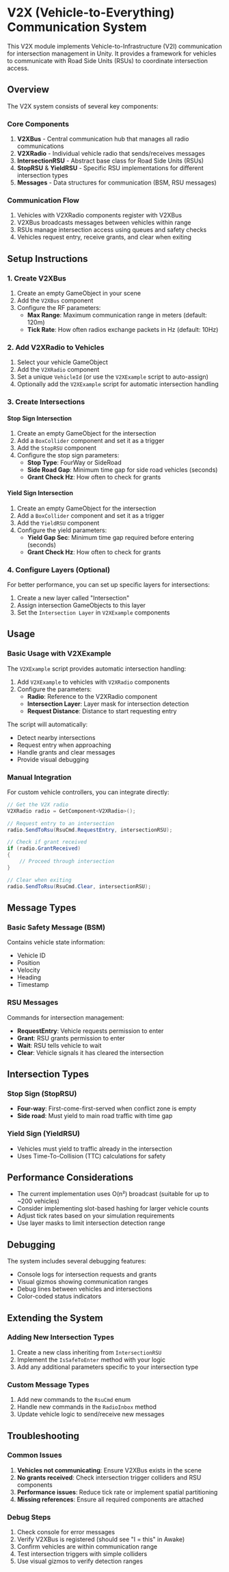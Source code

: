 # V2X (Vehicle-to-Everything) Communication System

This V2X module implements Vehicle-to-Infrastructure (V2I) communication for intersection management in Unity. It provides a framework for vehicles to communicate with Road Side Units (RSUs) to coordinate intersection access.

## Overview

The V2X system consists of several key components:

### Core Components

1. **V2XBus** - Central communication hub that manages all radio communications
2. **V2XRadio** - Individual vehicle radio that sends/receives messages
3. **IntersectionRSU** - Abstract base class for Road Side Units (RSUs)
4. **StopRSU** & **YieldRSU** - Specific RSU implementations for different intersection types
5. **Messages** - Data structures for communication (BSM, RSU messages)

### Communication Flow

1. Vehicles with V2XRadio components register with V2XBus
2. V2XBus broadcasts messages between vehicles within range
3. RSUs manage intersection access using queues and safety checks
4. Vehicles request entry, receive grants, and clear when exiting

## Setup Instructions

### 1. Create V2XBus

1. Create an empty GameObject in your scene
2. Add the `V2XBus` component
3. Configure the RF parameters:
   - **Max Range**: Maximum communication range in meters (default: 120m)
   - **Tick Rate**: How often radios exchange packets in Hz (default: 10Hz)

### 2. Add V2XRadio to Vehicles

1. Select your vehicle GameObject
2. Add the `V2XRadio` component
3. Set a unique `VehicleId` (or use the `V2XExample` script to auto-assign)
4. Optionally add the `V2XExample` script for automatic intersection handling

### 3. Create Intersections

#### Stop Sign Intersection
1. Create an empty GameObject for the intersection
2. Add a `BoxCollider` component and set it as a trigger
3. Add the `StopRSU` component
4. Configure the stop sign parameters:
   - **Stop Type**: FourWay or SideRoad
   - **Side Road Gap**: Minimum time gap for side road vehicles (seconds)
   - **Grant Check Hz**: How often to check for grants

#### Yield Sign Intersection
1. Create an empty GameObject for the intersection
2. Add a `BoxCollider` component and set it as a trigger
3. Add the `YieldRSU` component
4. Configure the yield parameters:
   - **Yield Gap Sec**: Minimum time gap required before entering (seconds)
   - **Grant Check Hz**: How often to check for grants

### 4. Configure Layers (Optional)

For better performance, you can set up specific layers for intersections:
1. Create a new layer called "Intersection"
2. Assign intersection GameObjects to this layer
3. Set the `Intersection Layer` in `V2XExample` components

## Usage

### Basic Usage with V2XExample

The `V2XExample` script provides automatic intersection handling:

1. Add `V2XExample` to vehicles with `V2XRadio` components
2. Configure the parameters:
   - **Radio**: Reference to the V2XRadio component
   - **Intersection Layer**: Layer mask for intersection detection
   - **Request Distance**: Distance to start requesting entry

The script will automatically:
- Detect nearby intersections
- Request entry when approaching
- Handle grants and clear messages
- Provide visual debugging

### Manual Integration

For custom vehicle controllers, you can integrate directly:

```csharp
// Get the V2X radio
V2XRadio radio = GetComponent<V2XRadio>();

// Request entry to an intersection
radio.SendToRsu(RsuCmd.RequestEntry, intersectionRSU);

// Check if grant received
if (radio.GrantReceived)
{
    // Proceed through intersection
}

// Clear when exiting
radio.SendToRsu(RsuCmd.Clear, intersectionRSU);
```

## Message Types

### Basic Safety Message (BSM)
Contains vehicle state information:
- Vehicle ID
- Position
- Velocity
- Heading
- Timestamp

### RSU Messages
Commands for intersection management:
- **RequestEntry**: Vehicle requests permission to enter
- **Grant**: RSU grants permission to enter
- **Wait**: RSU tells vehicle to wait
- **Clear**: Vehicle signals it has cleared the intersection

## Intersection Types

### Stop Sign (StopRSU)
- **Four-way**: First-come-first-served when conflict zone is empty
- **Side road**: Must yield to main road traffic with time gap

### Yield Sign (YieldRSU)
- Vehicles must yield to traffic already in the intersection
- Uses Time-To-Collision (TTC) calculations for safety

## Performance Considerations

- The current implementation uses O(n²) broadcast (suitable for up to ~200 vehicles)
- Consider implementing slot-based hashing for larger vehicle counts
- Adjust tick rates based on your simulation requirements
- Use layer masks to limit intersection detection range

## Debugging

The system includes several debugging features:
- Console logs for intersection requests and grants
- Visual gizmos showing communication ranges
- Debug lines between vehicles and intersections
- Color-coded status indicators

## Extending the System

### Adding New Intersection Types
1. Create a new class inheriting from `IntersectionRSU`
2. Implement the `IsSafeToEnter` method with your logic
3. Add any additional parameters specific to your intersection type

### Custom Message Types
1. Add new commands to the `RsuCmd` enum
2. Handle new commands in the `RadioInbox` method
3. Update vehicle logic to send/receive new messages

## Troubleshooting

### Common Issues

1. **Vehicles not communicating**: Ensure V2XBus exists in the scene
2. **No grants received**: Check intersection trigger colliders and RSU components
3. **Performance issues**: Reduce tick rate or implement spatial partitioning
4. **Missing references**: Ensure all required components are attached

### Debug Steps

1. Check console for error messages
2. Verify V2XBus is registered (should see "I = this" in Awake)
3. Confirm vehicles are within communication range
4. Test intersection triggers with simple colliders
5. Use visual gizmos to verify detection ranges 